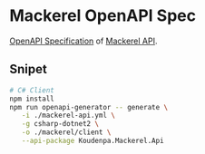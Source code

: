 # Mackerel OpenAPI Spec

[OpenAPI Specification](https://github.com/OAI/OpenAPI-Specification) of [Mackerel API]("https://mackerel.io/ja/api-docs/).

## Snipet

```sh
# C# Client
npm install
npm run openapi-generator -- generate \
   -i ./mackerel-api.yml \
   -g csharp-dotnet2 \
   -o ./mackerel/client \
   --api-package Koudenpa.Mackerel.Api
```
